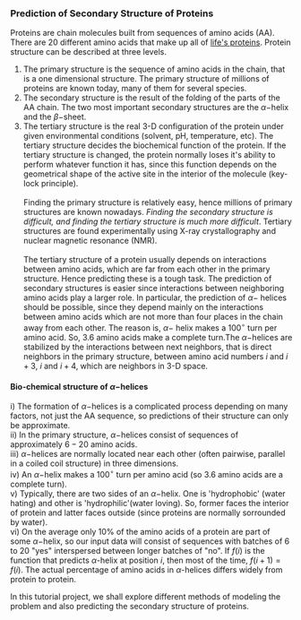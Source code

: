 
### Prediction of Secondary Structure of Proteins
Proteins are chain molecules built from sequences of amino acids (AA). There are 20 different amino acids that make up all of [life's proteins](https://proteinstructures.com/Structure/Structure/amino-acids.html). Protein structure can be described at three levels. <br>
1) The primary structure is the sequence of amino acids in the chain, that is a one dimensional structure. The primary structure of millions of proteins are known today, many of them for several species.<br>
2) The secondary structure is the result of the folding of the parts of the AA chain. The two most important secondary structures are the $\alpha-$helix and the $\beta-$sheet. <br>
3) The tertiary structure is the real 3-D configuration of the protein under given environmental conditions (solvent, pH, temperature, etc). The tertiary structure decides the biochemical function of the protein. If the tertiary structure is changed, the protein normally loses it's ability to perform whatever function it has, since this function depends on the geometrical shape of the active site in the interior of the molecule (key-lock principle).<br> <br>
Finding the primary structure is relatively easy, hence millions of primary structures are known nowadays. $\textit{Finding the secondary structure is difficult, and finding the tertiary structure is much more difficult}$. Tertiary structures are found experimentally using X-ray crystallography and nuclear magnetic resonance (NMR).<br> <br>
The tertiary structure of a protein usually depends on interactions between amino acids, which are far from each other in the primary structure. Hence predicting these is a tough task. The prediction of secondary structures is easier since interactions between neighboring amino acids play a larger role. In particular, the prediction of $\alpha-$ helices should be possible, since they depend mainly on the interactions between amino acids which are not more than four places in the chain away from each other. The reason is, $\alpha-$ helix makes a $100^\circ$ turn per amino acid. So, $3.6$ amino acids make a complete turn.The $\alpha-$helices are stabilized by the interactions between next neighbors, that is direct neighbors in the primary structure, between amino acid numbers $i$ and $i+3$, $i$ and $i+4$, which are neighbors in 3-D space. 
#### Bio-chemical structure of $\alpha-$helices
i) The formation of $\alpha-$helices is a complicated process depending on many factors, not just the AA sequence, so predictions of their structure can only be approximate.<br>
ii) In the primary structure, $\alpha-$helices consist of sequences of approximately $6-20$ amino acids.<br>
iii) $\alpha-$helices are normally located near each other (often pairwise, parallel in a coiled coil structure) in three dimensions.<br>
iv) An $\alpha-$helix makes a $100^\circ$ turn per amino acid (so 3.6 amino acids are a complete turn).<br>
v) Typically, there are two sides of an $\alpha-$helix. One is 'hydrophobic' (water hating) and other is 'hydrophilic'(water loving). So, former faces the interior of protein and latter faces outside (since proteins are normally sorrounded by water).<br>
vi) On the average only $10\%$ of the amino acids of a protein are part of some $\alpha-$helix, so our input data will consist of sequences with batches of 6 to 20 "yes" interspersed between longer batches of "no". If $f(i)$ is the function that predicts $\alpha$-helix at position $i$, then most of the time, $f(i+1) = f(i)$. The actual percentage of amino acids in $\alpha$-helices differs widely from protein to protein. <br>

In this tutorial project, we shall explore different methods of modeling the problem and also predicting the secondary structure of proteins.


```python

```
